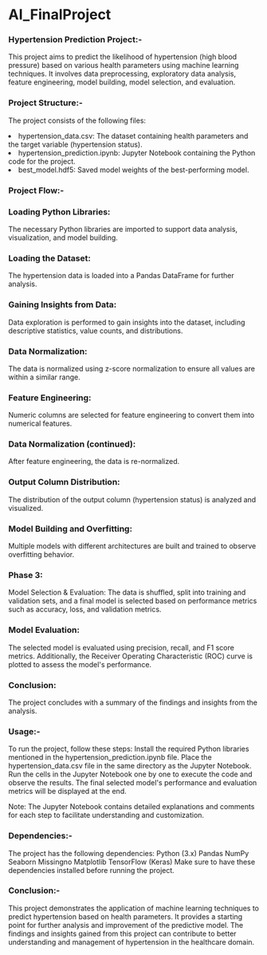 # AI_FinalProject

<h3>Hypertension Prediction Project:-</h3>

This project aims to predict the likelihood of hypertension (high blood pressure) based on various health parameters using machine learning techniques. It involves data preprocessing, exploratory data analysis, feature engineering, model building, model selection, and evaluation.

<h3>Project Structure:-</h3>

The project consists of the following files:
<li>hypertension_data.csv: The dataset containing health parameters and the target variable (hypertension status).</li>
<li>hypertension_prediction.ipynb: Jupyter Notebook containing the Python code for the project.</li>
<li>best_model.hdf5: Saved model weights of the best-performing model.</li>

<h3>Project Flow:-</h3>

<h3>Loading Python Libraries:</h3> The necessary Python libraries are imported to support data analysis, visualization, and model building.
<h3>Loading the Dataset:</h3> The hypertension data is loaded into a Pandas DataFrame for further analysis.
<h3>Gaining Insights from Data:</h3> Data exploration is performed to gain insights into the dataset, including descriptive statistics, value counts, and distributions.
<h3>Data Normalization:</h3> The data is normalized using z-score normalization to ensure all values are within a similar range.
<h3>Feature Engineering:</h3> Numeric columns are selected for feature engineering to convert them into numerical features.
<h3>Data Normalization (continued):</h3> After feature engineering, the data is re-normalized.
<h3>Output Column Distribution:</h3> The distribution of the output column (hypertension status) is analyzed and visualized.
<h3>Model Building and Overfitting:</h3> Multiple models with different architectures are built and trained to observe overfitting behavior.
<h3>Phase 3:</h3> Model Selection & Evaluation:</h3> The data is shuffled, split into training and validation sets, and a final model is selected based on performance metrics such as accuracy, loss, and validation metrics.
<h3>Model Evaluation:</h3> The selected model is evaluated using precision, recall, and F1 score metrics. Additionally, the Receiver Operating Characteristic (ROC) curve is plotted to assess the model's performance.
<h3>Conclusion:</h3> The project concludes with a summary of the findings and insights from the analysis.

<h3>Usage:-</h3>

To run the project, follow these steps:
Install the required Python libraries mentioned in the hypertension_prediction.ipynb file.
Place the hypertension_data.csv file in the same directory as the Jupyter Notebook.
Run the cells in the Jupyter Notebook one by one to execute the code and observe the results.
The final selected model's performance and evaluation metrics will be displayed at the end.

Note: The Jupyter Notebook contains detailed explanations and comments for each step to facilitate understanding and customization.

<h3>Dependencies:-</h3>

The project has the following dependencies:
Python (3.x)
Pandas
NumPy
Seaborn
Missingno
Matplotlib
TensorFlow (Keras)
Make sure to have these dependencies installed before running the project.

<h3>Conclusion:-</h3>
This project demonstrates the application of machine learning techniques to predict hypertension based on health parameters. It provides a starting point for further analysis and improvement of the predictive model. The findings and insights gained from this project can contribute to better understanding and management of hypertension in the healthcare domain.
